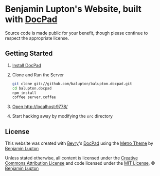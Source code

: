 # Benjamin Lupton's Website, built with [DocPad](https://github.com/bevry/docpad)

Source code is made public for your benefit, though please continue to respect the appropriate license.


## Getting Started

1. [Install DocPad](https://github.com/bevry/docpad) 

1. Clone and Run the Server

	``` bash
	git clone git://github.com/balupton/balupton.docpad.git
	cd balupton.docpad
	npm install
	coffee server.coffee
	```

1. [Open http://localhost:9778/](http://localhost:10113/)

1. Start hacking away by modifying the `src` directory


## License

This website was created with [Bevry](http://bevry.me "Visit Website")'s [DocPad](https://github.com/bevry/docpad "Visit on GitHub") using the [Metro Theme](https://github.com/bevry/metro.docpad "Visit on GitHub") by [Benjamin Lupton](http://balupton.com "Visit Website")

Unless stated otherwise, all content is licensed under the [Creative Commons Attribution License](http://creativecommons.org/licenses/by/3.0/ "Visit Website") and code licensed under the [MIT License](http://creativecommons.org/licenses/MIT/ "Visit Website"), © [Benjamin Lupton](http://balupton.com "Visit Website")